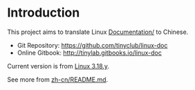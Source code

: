 
# Introduction

This project aims to translate Linux [Documentation/](http://www.kernel.org/doc/Documentation/) to Chinese.

-   Git Repository: <https://github.com/tinyclub/linux-doc>
-   Online Gitbook: <http://tinylab.gitbooks.io/linux-doc>

Current version is from [Linux 3.18.y](https://git.kernel.org/cgit/linux/kernel/git/stable/linux-stable.git/tree/Documentation?id=refs/tags/v3.18.20).

See more from [zh-cn/README.md](http://tinylab.gitbooks.io/linux-doc/content/zh/index.html).
